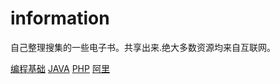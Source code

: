 # information
自己整理搜集的一些电子书。共享出来.绝大多数资源均来自互联网。

[编程基础](/编程基础/base.md)
[JAVA](/java/Java.md)
[PHP](/PHP/PHP.md)
[阿里](/阿里/ali.md)
